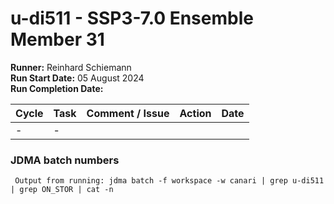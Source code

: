 # u-di511 - SSP3-7.0 Ensemble Member 31

**Runner:** Reinhard Schiemann    
**Run Start Date:**  05 August 2024  
**Run Completion Date:** 

| Cycle | Task | Comment / Issue | Action | Date |
| ---   | ---  | ---             | ---    | ---  |
| -     | -    |  |  |  |

### JDMA batch numbers
```
 Output from running: jdma batch -f workspace -w canari | grep u-di511 | grep ON_STOR | cat -n
```
